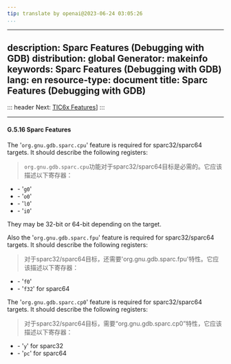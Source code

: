 ```yaml
---
tip: translate by openai@2023-06-24 03:05:26
...
```

---
description: Sparc Features (Debugging with GDB)
distribution: global
Generator: makeinfo
keywords: Sparc Features (Debugging with GDB)
lang: en
resource-type: document
title: Sparc Features (Debugging with GDB)
---
::: header
Next: [TIC6x Features](TIC6x-Features.html#TIC6x-Features)]
:::

---

#### G.5.16 Sparc Features


The '`org.gnu.gdb.sparc.cpu`' feature is required for sparc32/sparc64 targets. It should describe the following registers:

> `org.gnu.gdb.sparc.cpu`功能对于sparc32/sparc64目标是必需的。它应该描述以下寄存器：

- \- '`g0`'
- \- '`o0`'
- \- '`l0`'
- \- '`i0`'

They may be 32-bit or 64-bit depending on the target.


Also the '`org.gnu.gdb.sparc.fpu`' feature is required for sparc32/sparc64 targets. It should describe the following registers:

> 对于sparc32/sparc64目标，还需要'org.gnu.gdb.sparc.fpu'特性。它应该描述以下寄存器：

- \- '`f0`'
- \- '`f32`' for sparc64


The '`org.gnu.gdb.sparc.cp0`' feature is required for sparc32/sparc64 targets. It should describe the following registers:

> 对于sparc32/sparc64目标，需要“org.gnu.gdb.sparc.cp0”特性，它应该描述以下寄存器：

- \- '`y`' for sparc32
- \- '`pc`' for sparc64
